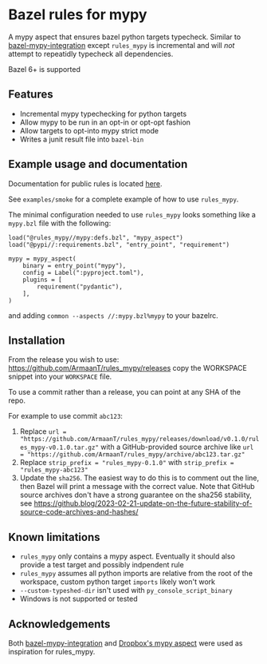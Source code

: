 # Bazel rules for mypy

A mypy aspect that ensures bazel python targets typecheck. Similar to [bazel-mypy-integration](https://github.com/bazel-contrib/bazel-mypy-integration) except `rules_mypy` is incremental and will _not_ attempt to repeatidly typecheck all dependencies.

Bazel 6+ is supported

## Features

- Incremental mypy typechecking for python targets
- Allow mypy to be run in an opt-in or opt-opt fashion
- Allow targets to opt-into mypy strict mode
- Writes a junit result file into `bazel-bin`

## Example usage and documentation

Documentation for public rules is located [here](./docs/rules.md).

See `examples/smoke` for a complete example of how to use `rules_mypy`.

The minimal configuration needed to use `rules_mypy` looks something like a `mypy.bzl` file with the following:

```bazel
load("@rules_mypy//mypy:defs.bzl", "mypy_aspect")
load("@pypi//:requirements.bzl", "entry_point", "requirement")

mypy = mypy_aspect(
    binary = entry_point("mypy"),
    config = Label(":pyproject.toml"),
    plugins = [
        requirement("pydantic"),
    ],
)
```

and adding `common --aspects //:mypy.bzl%mypy` to your bazelrc.

## Installation

From the release you wish to use:
<https://github.com/ArmaanT/rules_mypy/releases>
copy the WORKSPACE snippet into your `WORKSPACE` file.

To use a commit rather than a release, you can point at any SHA of the repo.

For example to use commit `abc123`:

1. Replace `url = "https://github.com/ArmaanT/rules_mypy/releases/download/v0.1.0/rules_mypy-v0.1.0.tar.gz"` with a GitHub-provided source archive like `url = "https://github.com/ArmaanT/rules_mypy/archive/abc123.tar.gz"`
1. Replace `strip_prefix = "rules_mypy-0.1.0"` with `strip_prefix = "rules_mypy-abc123"`
1. Update the `sha256`. The easiest way to do this is to comment out the line, then Bazel will
   print a message with the correct value. Note that GitHub source archives don't have a strong
   guarantee on the sha256 stability, see
   <https://github.blog/2023-02-21-update-on-the-future-stability-of-source-code-archives-and-hashes/>

## Known limitations

- `rules_mypy` only contains a mypy aspect. Eventually it should also provide a test target and possibly indpendent rule
- `rules_mypy` assumes all python imports are relative from the root of the workspace, custom python target `imports` likely won't work
- `--custom-typeshed-dir` isn't used with `py_console_script_binary`
- Windows is not supported or tested

## Acknowledgements

Both [bazel-mypy-integration](https://github.com/bazel-contrib/bazel-mypy-integration) and [Dropbox's mypy aspect](https://github.com/dropbox/dbx_build_tools/blob/master/build_tools/py/mypy.bzl) were used as inspiration for rules_mypy.
